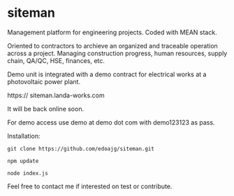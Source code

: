# siteman

Management platform for engineering projects. Coded with MEAN stack.

Oriented to contractors to archieve an organized and traceable operation across a project. Managing construction progress, human resources, supply chain, QA/QC, HSE, finances, etc.

Demo unit is integrated with a demo contract for electrical works at a photovoltaic power plant.

https:// siteman.landa-works.com

It will be back online soon.

For demo access use demo at demo dot com with demo123123 as pass. 

Installation:

  `git clone https://github.com/edoajg/siteman.git`
  
  `npm update`
  
  `node index.js`
  
  
 Feel free to contact me if interested on test or contribute.
